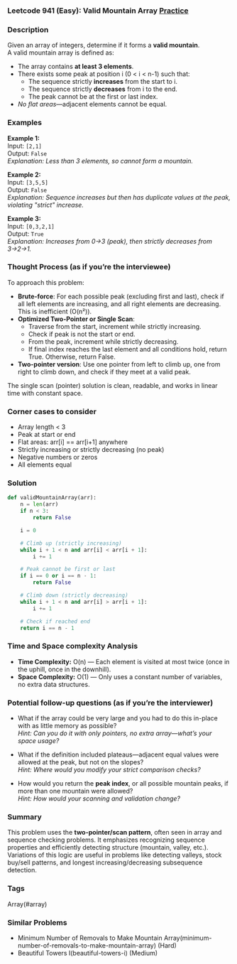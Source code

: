 ### Leetcode 941 (Easy): Valid Mountain Array [Practice](https://leetcode.com/problems/valid-mountain-array)

### Description  
Given an array of integers, determine if it forms a **valid mountain**.  
A valid mountain array is defined as:
- The array contains **at least 3 elements**.
- There exists some peak at position i (0 < i < n-1) such that:
  - The sequence strictly **increases** from the start to i.
  - The sequence strictly **decreases** from i to the end.
  - The peak cannot be at the first or last index.
- *No flat areas*—adjacent elements cannot be equal.

### Examples  

**Example 1:**  
Input: `[2,1]`  
Output: `False`  
*Explanation: Less than 3 elements, so cannot form a mountain.*

**Example 2:**  
Input: `[3,5,5]`  
Output: `False`  
*Explanation: Sequence increases but then has duplicate values at the peak, violating "strict" increase.*

**Example 3:**  
Input: `[0,3,2,1]`  
Output: `True`  
*Explanation: Increases from 0→3 (peak), then strictly decreases from 3→2→1.*

### Thought Process (as if you’re the interviewee)  
To approach this problem:
- **Brute-force**: For each possible peak (excluding first and last), check if all left elements are increasing, and all right elements are decreasing. This is inefficient (O(n²)).
- **Optimized Two-Pointer or Single Scan**:
  - Traverse from the start, increment while strictly increasing.
  - Check if peak is not the start or end.
  - From the peak, increment while strictly decreasing.
  - If final index reaches the last element and all conditions hold, return True. Otherwise, return False.
- **Two-pointer version**: Use one pointer from left to climb up, one from right to climb down, and check if they meet at a valid peak.

The single scan (pointer) solution is clean, readable, and works in linear time with constant space.

### Corner cases to consider  
- Array length < 3
- Peak at start or end
- Flat areas: arr[i] == arr[i+1] anywhere
- Strictly increasing or strictly decreasing (no peak)
- Negative numbers or zeros
- All elements equal

### Solution

```python
def validMountainArray(arr):
    n = len(arr)
    if n < 3:
        return False

    i = 0

    # Climb up (strictly increasing)
    while i + 1 < n and arr[i] < arr[i + 1]:
        i += 1

    # Peak cannot be first or last
    if i == 0 or i == n - 1:
        return False

    # Climb down (strictly decreasing)
    while i + 1 < n and arr[i] > arr[i + 1]:
        i += 1

    # Check if reached end
    return i == n - 1
```

### Time and Space complexity Analysis  

- **Time Complexity:** O(n) — Each element is visited at most twice (once in the uphill, once in the downhill).
- **Space Complexity:** O(1) — Only uses a constant number of variables, no extra data structures.

### Potential follow-up questions (as if you’re the interviewer)  

- What if the array could be very large and you had to do this in-place with as little memory as possible?  
  *Hint: Can you do it with only pointers, no extra array—what’s your space usage?*

- What if the definition included plateaus—adjacent equal values were allowed at the peak, but not on the slopes?  
  *Hint: Where would you modify your strict comparison checks?*

- How would you return the **peak index**, or all possible mountain peaks, if more than one mountain were allowed?  
  *Hint: How would your scanning and validation change?*

### Summary
This problem uses the **two-pointer/scan pattern**, often seen in array and sequence checking problems. It emphasizes recognizing sequence properties and efficiently detecting structure (mountain, valley, etc.). Variations of this logic are useful in problems like detecting valleys, stock buy/sell patterns, and longest increasing/decreasing subsequence detection.

### Tags
Array(#array)

### Similar Problems
- Minimum Number of Removals to Make Mountain Array(minimum-number-of-removals-to-make-mountain-array) (Hard)
- Beautiful Towers I(beautiful-towers-i) (Medium)